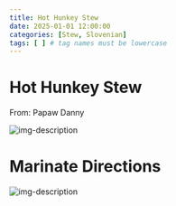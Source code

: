 ```yaml
---
title: Hot Hunkey Stew
date: 2025-01-01 12:00:00
categories: [Stew, Slovenian]
tags: [ ] # tag names must be lowercase
---
```


# Hot Hunkey Stew
From: Papaw Danny

![img-description](https://pbs.twimg.com/media/GgoqEkGXwAEG1RK?format=jpg&name=900x900)

# Marinate Directions

![img-description](https://pbs.twimg.com/media/GgoqH6ZW4AEWKTL?format=jpg&name=medium)